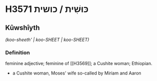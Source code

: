 # H3571 כּוּשִׁית / כושית

## Kûwshîyth

_(koo-sheeth' | koo-SHEET | koo-SHEET)_

### Definition

feminine adjective; feminine of [[H3569]]; a Cushite woman; Ethiopian.

- a Cushite woman, Moses' wife so-called by Miriam and Aaron
